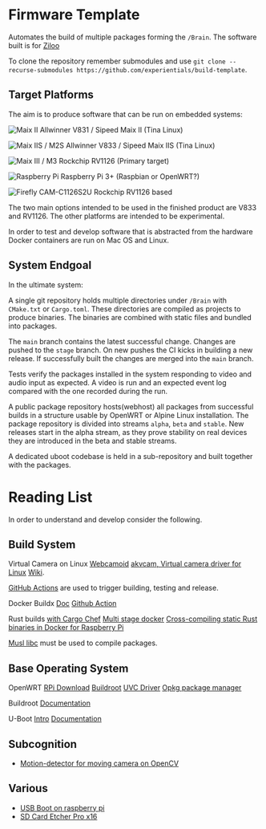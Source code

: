# Firmware Template

Automates the build of multiple packages forming the `/Brain`. The software built is for [Ziloo](https://github.com/thepian/ziloo)

To clone the repository remember submodules and use `git clone --recurse-submodules https://github.com/experientials/build-template`.


## Target Platforms

The aim is to produce software that can be run on embedded systems:

![Maix II](https://external-content.duckduckgo.com/iu/?u=https%3A%2F%2Fwww.cnx-software.com%2Fwp-content%2Fuploads%2F2021%2F01%2FMAIX-II-Dock.jpg&f=1&nofb=1)
Allwinner V831 / Sipeed Maix II (Tina Linux)

![Maix IIS / M2S](https://pbs.twimg.com/media/E2X5BrsUYAAY-8k?format=jpg&name=large)
Allwinner V833 / Sipeed Maix IIS (Tina Linux)

![Maix III / M3](https://www.cnx-software.com/wp-content/uploads/2021/01/Sipeed-MAIX-III-768x488.jpg.webp)
Rockchip RV1126 (Primary target)

![Raspberry Pi](https://external-content.duckduckgo.com/iu/?u=https%3A%2F%2Fdlitetech.com%2Fwp-content%2Fuploads%2F2020%2F05%2FRaspberry-Pi-4-Model-B.jpg&f=1&nofb=1)
Raspberry Pi 3+ (Raspbian or OpenWRT?)

![Firefly CAM-C1126S2U](https://external-content.duckduckgo.com/iu/?u=https%3A%2F%2Ftse3.mm.bing.net%2Fth%3Fid%3DOIP.EzfJ6LCXsEVDT_LAncdecQHaEV%26pid%3DApi&f=1)
Rockchip RV1126 based

The two main options intended to be used in the finished product are V833 and RV1126. The other platforms
are intended to be experimental.

In order to test and develop software that is abstracted from the hardware Docker containers
are run on Mac OS and Linux. 


## System Endgoal

In the ultimate system:

A single git repository holds multiple directories under `/Brain` with `CMake.txt` or `Cargo.toml`.
These directories are compiled as projects to produce binaries. The binaries are combined with static
files and bundled into packages.

The `main` branch contains the latest successful change.
Changes are pushed to the `stage` branch. On new pushes the CI kicks in building a new release.
If successfully built the changes are merged into the `main` branch.

Tests verify the packages installed in the system responding to video and audio input as expected.
A video is run and an expected event log compared with the one recorded during the run.

A public package repository hosts(webhost) all packages from successful builds in a structure usable by
OpenWRT or Alpine Linux installation.
The package repository is divided into streams `alpha`, `beta` and `stable`. New releases start in the alpha stream, as they prove stability on real devices they are introduced in the beta and stable streams.

A dedicated uboot codebase is held in a sub-repository and built together with the packages.

# Reading List

In order to understand and develop consider the following.


## Build System

Virtual Camera on Linux [Webcamoid](https://webcamoid.github.io)
[akvcam, Virtual camera driver for Linux](https://github.com/webcamoid/akvcam)
[Wiki](https://github.com/webcamoid/webcamoid/wiki).

[GitHub Actions](https://github.com/features/actions) are used to trigger building, testing and release.

Docker Buildx 
[Doc](https://docs.docker.com/buildx/working-with-buildx/) 
[Github Action](https://github.com/marketplace/actions/docker-buildx)

Rust builds
[with Cargo Chef](https://www.lpalmieri.com/posts/fast-rust-docker-builds/)
[Multi stage docker](https://dev.to/deciduously/use-multi-stage-docker-builds-for-statically-linked-rust-binaries-3jgd)
[Cross-compiling static Rust binaries in Docker for Raspberry Pi](https://jakewharton.com/cross-compiling-static-rust-binaries-in-docker-for-raspberry-pi/)

[Musl libc](https://wiki.musl-libc.org/projects-using-musl.html) must be used to compile packages.


## Base Operating System

OpenWRT [RPi Download](https://openwrt.org/toh/raspberry_pi_foundation/raspberry_pi)
[Buildroot](https://openwrt.org/docs/techref/buildroot)
[UVC Driver](https://openwrt.org/docs/guide-user/hardware/video/webcam)
[Opkg package manager](https://openwrt.org/docs/guide-user/additional-software/opkg)

Buildroot [Documentation](https://buildroot.org)

U-Boot 
[Intro](http://www.denx.de/wiki/U-Bootdoc/Presentation)
[Documentation](http://www.denx.de/wiki/U-Boot/Documentation) 

## Subcognition

- [Motion-detector for moving camera on OpenCV](https://stackoverflow.com/questions/28308057/motion-detector-for-moving-camera-on-opencv)


## Various

- [USB Boot on raspberry pi](https://github.com/raspberrypi/usbboot)
- [SD Card Etcher Pro x16](https://www.balena.io/etcher/pro)
